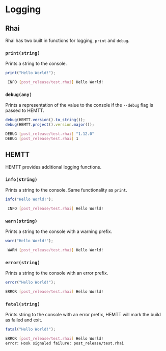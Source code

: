 # Logging

## Rhai

Rhai has two built in functions for logging, `print` and `debug`.

### `print(string)`

Prints a string to the console.

```ts
print("Hello World!");
```

```sh
 INFO [post_release/test.rhai] Hello World!
```

### `debug(any)`

Prints a representation of the value to the console if the `--debug` flag is passed to HEMTT.

```ts
debug(HEMTT.version().to_string());
debug(HEMTT.project().version.major());
```

```sh
DEBUG [post_release/test.rhai] "1.12.0"
DEBUG [post_release/test.rhai] 1
```

## HEMTT

HEMTT provides additional logging functions.

### `info(string)`

Prints a string to the console. Same functionality as `print`.

```ts
info("Hello World!");
```

```sh
 INFO [post_release/test.rhai] Hello World!
```

### `warn(string)`

Prints a string to the console with a warning prefix.

```ts
warn("Hello World!");
```

```sh
 WARN [post_release/test.rhai] Hello World!
```

### `error(string)`

Prints a string to the console with an error prefix.

```ts
error("Hello World!");
```

```sh
ERROR [post_release/test.rhai] Hello World!
```

### `fatal(string)`

Prints string to the console with an error prefix, HEMTT will mark the build as failed and exit.

```ts
fatal("Hello World!");
```

```sh
ERROR [post_release/test.rhai] Hello World!
error: Hook signaled failure: post_release/test.rhai
```

